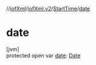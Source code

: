 //[iofXml](../../../index.md)/[iofXml.v2](../index.md)/[StartTime](index.md)/[date](date.md)

# date

[jvm]\
protected open var [date](date.md): [Date](../-date/index.md)
